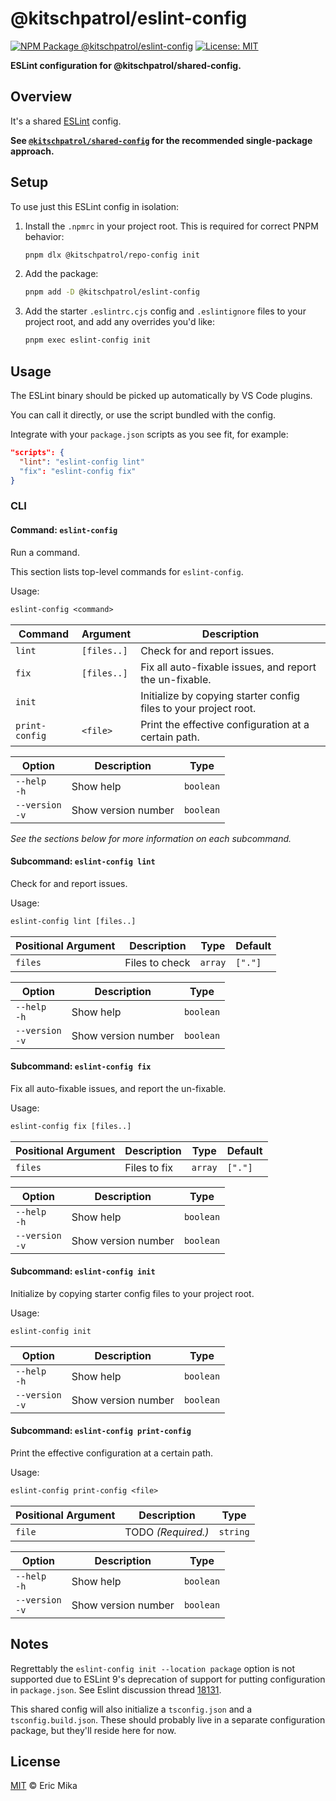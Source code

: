 <!--+ Warning: Content inside HTML comment blocks was generated by mdat and may be overwritten. +-->

<!-- title -->

# @kitschpatrol/eslint-config

<!-- /title -->

<!-- badges -->

[![NPM Package @kitschpatrol/eslint-config](https://img.shields.io/npm/v/@kitschpatrol/eslint-config.svg)](https://npmjs.com/package/@kitschpatrol/eslint-config)
[![License: MIT](https://img.shields.io/badge/License-MIT-yellow.svg)](https://opensource.org/licenses/MIT)

<!-- /badges -->

<!-- description -->

**ESLint configuration for @kitschpatrol/shared-config.**

<!-- /description -->

## Overview

It's a shared [ESLint](https://eslint.org) config.

**See [`@kitschpatrol/shared-config`](https://www.npmjs.com/package/@kitschpatrol/shared-config) for the recommended single-package approach.**

## Setup

To use just this ESLint config in isolation:

1. Install the `.npmrc` in your project root. This is required for correct PNPM behavior:

   ```sh
   pnpm dlx @kitschpatrol/repo-config init
   ```

2. Add the package:

   ```sh
   pnpm add -D @kitschpatrol/eslint-config
   ```

3. Add the starter `.eslintrc.cjs` config and `.eslintignore` files to your project root, and add any overrides you'd like:

   ```sh
   pnpm exec eslint-config init
   ```

## Usage

The ESLint binary should be picked up automatically by VS Code plugins.

You can call it directly, or use the script bundled with the config.

Integrate with your `package.json` scripts as you see fit, for example:

```json
"scripts": {
  "lint": "eslint-config lint"
  "fix": "eslint-config fix"
}
```

### CLI

<!-- cli-help -->

#### Command: `eslint-config`

Run a command.

This section lists top-level commands for `eslint-config`.

Usage:

```txt
eslint-config <command>
```

| Command        | Argument    | Description                                                      |
| -------------- | ----------- | ---------------------------------------------------------------- |
| `lint`         | `[files..]` | Check for and report issues.                                     |
| `fix`          | `[files..]` | Fix all auto-fixable issues, and report the un-fixable.          |
| `init`         |             | Initialize by copying starter config files to your project root. |
| `print-config` | `<file>`    | Print the effective configuration at a certain path.             |

| Option              | Description         | Type      |
| ------------------- | ------------------- | --------- |
| `--help`<br>`-h`    | Show help           | `boolean` |
| `--version`<br>`-v` | Show version number | `boolean` |

_See the sections below for more information on each subcommand._

#### Subcommand: `eslint-config lint`

Check for and report issues.

Usage:

```txt
eslint-config lint [files..]
```

| Positional Argument | Description    | Type    | Default |
| ------------------- | -------------- | ------- | ------- |
| `files`             | Files to check | `array` | `["."]` |

| Option              | Description         | Type      |
| ------------------- | ------------------- | --------- |
| `--help`<br>`-h`    | Show help           | `boolean` |
| `--version`<br>`-v` | Show version number | `boolean` |

#### Subcommand: `eslint-config fix`

Fix all auto-fixable issues, and report the un-fixable.

Usage:

```txt
eslint-config fix [files..]
```

| Positional Argument | Description  | Type    | Default |
| ------------------- | ------------ | ------- | ------- |
| `files`             | Files to fix | `array` | `["."]` |

| Option              | Description         | Type      |
| ------------------- | ------------------- | --------- |
| `--help`<br>`-h`    | Show help           | `boolean` |
| `--version`<br>`-v` | Show version number | `boolean` |

#### Subcommand: `eslint-config init`

Initialize by copying starter config files to your project root.

Usage:

```txt
eslint-config init
```

| Option              | Description         | Type      |
| ------------------- | ------------------- | --------- |
| `--help`<br>`-h`    | Show help           | `boolean` |
| `--version`<br>`-v` | Show version number | `boolean` |

#### Subcommand: `eslint-config print-config`

Print the effective configuration at a certain path.

Usage:

```txt
eslint-config print-config <file>
```

| Positional Argument | Description        | Type     |
| ------------------- | ------------------ | -------- |
| `file`              | TODO _(Required.)_ | `string` |

| Option              | Description         | Type      |
| ------------------- | ------------------- | --------- |
| `--help`<br>`-h`    | Show help           | `boolean` |
| `--version`<br>`-v` | Show version number | `boolean` |

<!-- /cli-help -->

## Notes

Regrettably the `eslint-config init --location package` option is not supported due to ESLint 9's deprecation of support for putting configuration in `package.json`. See Eslint discussion thread [18131](https://github.com/eslint/eslint/discussions/18131).

This shared config will also initialize a `tsconfig.json` and a `tsconfig.build.json`. These should probably live in a separate configuration package, but they'll reside here for now.

<!-- license -->

## License

[MIT](license.txt) © Eric Mika

<!-- /license -->
